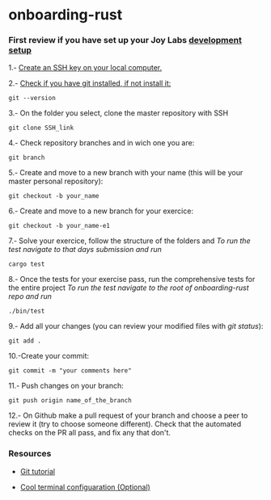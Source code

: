 # onboarding-rust

### First review if you have set up your Joy Labs [development setup](https://honey.is/home/#post/778734)

1.- [Create an SSH key on your local computer.](https://help.github.com/en/enterprise/2.15/user/articles/adding-a-new-ssh-key-to-your-github-account)

2.- [Check if you have git installed, if not install it:](https://git-scm.com/book/en/v2/Getting-Started-Installing-Git)
```
git --version
```

3.- On the folder you select, clone the master repository with SSH
```
git clone SSH_link
```

4.- Check repository branches and in wich one you are:
```
git branch
```

5.- Create and move to a new branch with your name (this will be your master personal repository):
```
git checkout -b your_name
```

6.- Create and move to a new branch for your exercice:
```
git checkout -b your_name-e1
```

7.- Solve your exercice, follow the structure of the folders and 
*To run the test navigate to that days submission and run*

```
cargo test
```

8.- Once the tests for your exercise pass, run the comprehensive tests for the entire project
*To run the test navigate to the root of onboarding-rust repo and run*

```
./bin/test
```

9.- Add all your changes (you can review your modified files with *git status*):
```
git add .
```

10.-Create your commit:
```
git commit -m "your comments here"

```

11.- Push changes on your branch:
```
git push origin name_of_the_branch
```

12.- On Github make a pull request of your branch and choose a peer to review it (try to choose someone different).  Check that the automated checks on the PR all pass, and fix any that don't.


### Resources

  - [Git tutorial](https://learngitbranching.js.org)

  - [Cool terminal configuaration (Optional)](https://medium.com/the-code-review/make-your-terminal-more-colourful-and-productive-with-iterm2-and-zsh-11b91607b98c)





